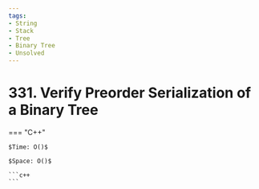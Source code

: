 ```yaml
---
tags:
- String
- Stack
- Tree
- Binary Tree
- Unsolved
---
```



# 331. Verify Preorder Serialization of a Binary Tree

=== "C++"

    $Time: O()$

    $Space: O()$

    ```c++
    ```